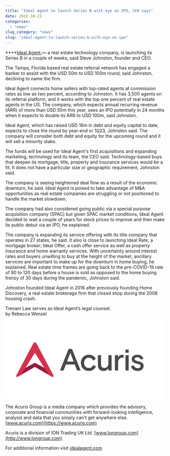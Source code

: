 ```yaml
---
title: "Ideal Agent to launch Series B with eye on IPO, CEO says"
date: 2022-10-21
categories: 
  - "news"
slug_category: "news"
slug: "ideal-agent-to-launch-series-b-with-eye-on-ipo"
---
```


****[Ideal Agent](https://idealagent.com/?utm_source=blog&utm_medium=press_release&utm_campaign=seriesb),**—** a real estate technology company, is launching its Series B in a couple of weeks, said Steve Johnston, founder and CEO.  
  
The Tampa, Florida based real estate referral network has engaged a banker to assist with the USD 50m to USD 100m round, said Johnston, declining to name the firm.  
  
Ideal Agent connects home sellers with top-rated agents at commission rates as low as two percent, according to Johnston. It has 3,500 agents on its referral platform, and it works with the top one percent of real estate agents in the US. The company, which expects annual recurring revenue (ARR) of more than USD 50m this year, sees an IPO potentially in 24 months when it expects to double its ARR to USD 100m, said Johnston.  
  
Ideal Agent, which has raised USD 16m in debt and equity capital to date, expects to close the round by year-end or 1Q23, Johnston said. The company will consider both debt and equity for the upcoming round and it will sell a minority stake.  
  
The funds will be used for Ideal Agent's first acquisitions and expanding marketing, technology and its team, the CEO said. Technology-based buys that deepen its mortgage, title, property and insurance services would be a fit. It does not have a particular size or geographic requirement, Johnston said.  
  
The company is seeing heightened deal flow as a result of the economic downturn, he said. Ideal Agent is poised to take advantage of M&A opportunities as real estate companies are struggling or not positioned to handle the market slowdown.  
  
The company had also considered going public via a special purpose acquisition company (SPAC) but given SPAC market conditions, Ideal Agent decided to wait a couple of years for stock prices to improve and then make its public debut via an IPO, he explained.  
  
The company is expanding its service offering with its title company that operates in 27 states, he said. It also is close to launching Ideal Rate, a mortgage broker; Ideal Offer, a cash offer service as well as property insurance and home warranty services. With uncertainty around interest rates and buyers unwilling to buy at the height of the market, ancillary services are important to make up for the downturn in home buying, he explained. Real estate time frames are going back to the pre-COVID-19 rate of 90 to 120 days before a house is sold as opposed to the home buying frenzy of 30 days during the pandemic, Johnston said.  
  
Johnston founded Ideal Agent in 2016 after previously founding Home Discovery, a real estate brokerage firm that closed shop during the 2008 housing crash.  
  
Trenam Law serves as Ideal Agent’s legal counsel.  
by Rebecca Wenzel  
  
![](../images/posts/logo.jpg)  
  
The Acuris Group is a media company which provides the advisory, corporate and financial communities with forward-looking intelligence, analysis and data that you simply can't get anywhere else. [www.acuris.com](https://www.acuris.com)  
  
Acuris is a division of ION Trading UK Ltd. [www.Iongroup.com](http://www.Iongroup.com)  
  
For additional information visit [idealagent.com](https://idealagent.com/?utm_source=blog&utm_medium=press_release&utm_campaign=seriesb)   
                                                                                              

###
